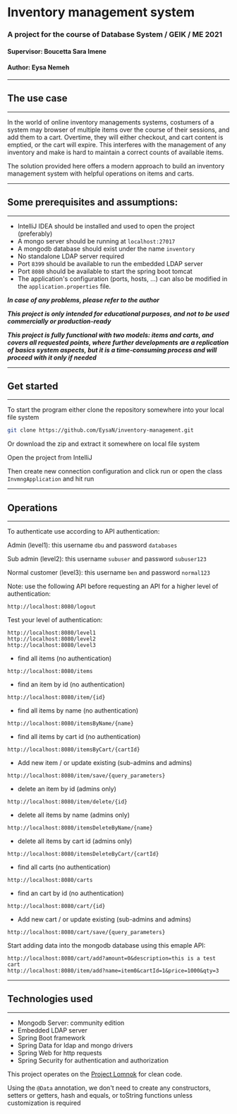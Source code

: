 # Inventory management system

### A project for the course of Database System / GEIK / ME 2021

#### Supervisor: Boucetta Sara Imene
#### Author: Eysa Nemeh


---

## The use case

---

In the world of online inventory managements systems, costumers of a system may browser of multiple items over the course of their sessions, and add them to a cart. Overtime, they will either checkout, and cart content is emptied, or the cart will expire.
This interferes with the management of any inventory and make is hard to maintain a correct counts of available items.

The solution provided here offers a modern approach to build an inventory management system with helpful operations on items and carts.

---

## Some prerequisites and assumptions:

--- 

 - IntelliJ IDEA should be installed and used to open the project (preferably)
 - A mongo server should be running at `localhost:27017`
 - A mongodb database should exist under the name `inventory`
 - No standalone LDAP server required
 - Port `8399` should be available to run the embedded LDAP server
 - Port `8080` should be available to start the spring boot tomcat
 - The application's configuration (ports, hosts, ...) can also be modified in the `application.properties` file.


**_In case of any problems, please refer to the author_**

**_This project is only intended for educational purposes, and not to be used commercially or production-ready_**

**_This project is fully functional with two models: items and carts, and covers all requested points, where further 
developments are a replication of basics system aspects, but it is a time-consuming process and will proceed with it 
only if needed_**

---

## Get started

---

To start the program either clone the repository somewhere into your local file system

```bash
git clone https://github.com/EysaN/inventory-management.git
```

Or download the zip and extract it somewhere on local file system

Open the project from IntelliJ

Then create new connection configuration and click run or open the class `InvmngApplication` and hit run

---

## Operations

---

To authenticate use according to API authentication:

Admin (level1): this username `dbu` and password `databases`

Sub admin (level2): this username `subuser` and password `subuser123`

Normal customer (level3): this username `ben` and password `normal123`

Note: use the following API before requesting an API for a higher level of authentication:
```http request
http://localhost:8080/logout
```

Test your level of authentication:
```
http://localhost:8080/level1
http://localhost:8080/level2
http://localhost:8080/level3
```

+ find all items (no authentication)
```http request
http://localhost:8080/items
```
+ find an item by id (no authentication)
```http request
http://localhost:8080/item/{id}
```

+ find all items by name (no authentication)
```http request
http://localhost:8080/itemsByName/{name}
```

+ find all items by cart id (no authentication)
```http request
http://localhost:8080/itemsByCart/{cartId}
```

+ Add new item / or update existing (sub-admins and admins)
```http request
http://localhost:8080/item/save/{query_parameters}
```

+ delete an item by id (admins only)
```http request
http://localhost:8080/item/delete/{id}
```

+ delete all items by name (admins only)
```http request
http://localhost:8080/itemsDeleteByName/{name}
```

+ delete all items by cart id (admins only)
```http request
http://localhost:8080/itemsDeleteByCart/{cartId}
```

+ find all carts (no authentication)
```http request
http://localhost:8080/carts
```
+ find an cart by id (no authentication)
```http request
http://localhost:8080/cart/{id}
```

+ Add new cart / or update existing (sub-admins and admins)
```http request
http://localhost:8080/cart/save/{query_parameters}
```


Start adding data into the mongodb database using this emaple API:
```
http://localhost:8080/cart/add?amount=0&description=this is a test cart
http://localhost:8080/item/add?name=item0&cartId=1&price=1000&qty=3
```

---

## Technologies used

---

* Mongodb Server: community edition
* Embedded LDAP server
* Spring Boot framework
* Spring Data for ldap and mongo drivers
* Spring Web for http requests
* Spring Security for authentication and authorization



This project operates on the [Project Lomnok](https://projectlombok.org/) for clean code.

Using the `@Data` annotation, we don't need to create any constructors, setters or getters, hash and equals, or toString functions unless customization is required  



